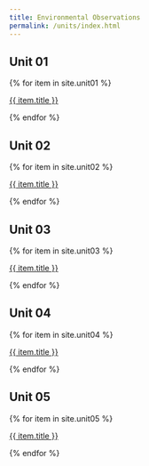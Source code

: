 ```yaml
---
title: Environmental Observations
permalink: /units/index.html 
---
```


## Unit 01
{% for item in site.unit01 %}
  <p><a href="{{ item.url | prepend: site.baseurl}}">{{ item.title }}</a></p>
{% endfor %}

## Unit 02
{% for item in site.unit02 %}
  <p><a href="{{ item.url | prepend: site.baseurl}}">{{ item.title }}</a></p>
{% endfor %}

## Unit 03
{% for item in site.unit03 %}
  <p><a href="{{ item.url | prepend: site.baseurl}}">{{ item.title }}</a></p>
{% endfor %}

## Unit 04
{% for item in site.unit04 %}
  <p><a href="{{ item.url | prepend: site.baseurl}}">{{ item.title }}</a></p>
{% endfor %}

## Unit 05
{% for item in site.unit05 %}
  <p><a href="{{ item.url | prepend: site.baseurl}}">{{ item.title }}</a></p>
{% endfor %}